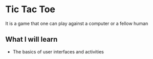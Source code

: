 # Tic Tac Toe
It is a game that one can play against a computer or a fellow human

## What I will learn
- The basics of user interfaces and activities
